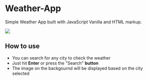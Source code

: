 # Weather-App

Simple Weather App built with JavaScript Vanilla and HTML markup.

![](https://cdn.discordapp.com/attachments/709539088302080074/1075784344381161563/image.png)

## How to use

-   You can search for any city to check the weather
-   Just hit **Enter** or press the "Search" **button**
-   The image on the backgournd will be displayed based on the city selected
